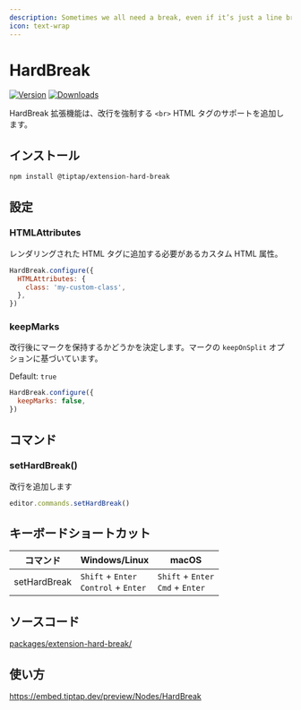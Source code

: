```yaml
---
description: Sometimes we all need a break, even if it’s just a line break.
icon: text-wrap
---
```


# HardBreak
[![Version](https://img.shields.io/npm/v/@tiptap/extension-hard-break.svg?label=version)](https://www.npmjs.com/package/@tiptap/extension-hard-break)
[![Downloads](https://img.shields.io/npm/dm/@tiptap/extension-hard-break.svg)](https://npmcharts.com/compare/@tiptap/extension-hard-break?minimal=true)

<!-- The HardBreak extensions adds support for the `<br>` HTML tag, which forces a line break. -->

HardBreak 拡張機能は、改行を強制する `<br>` HTML タグのサポートを追加します。

## インストール
```bash
npm install @tiptap/extension-hard-break
```

## 設定

### HTMLAttributes
<!-- Custom HTML attributes that should be added to the rendered HTML tag. -->

レンダリングされた HTML タグに追加する必要があるカスタム HTML 属性。

```js
HardBreak.configure({
  HTMLAttributes: {
    class: 'my-custom-class',
  },
})
```

### keepMarks
<!-- Decides whether to keep marks after a line break. Based on the `keepOnSplit` option for marks. -->

改行後にマークを保持するかどうかを決定します。マークの `keepOnSplit` オプションに基づいています。

Default: `true`

```js
HardBreak.configure({
  keepMarks: false,
})
```

## コマンド

### setHardBreak()
<!-- Add a line break. -->

改行を追加します

```js
editor.commands.setHardBreak()
```

## キーボードショートカット
| コマンド      | Windows/Linux                                  | macOS                                      |
| ------------ | ---------------------------------------------- | ------------------------------------------ |
| setHardBreak | `Shift` + `Enter`<br>`Control` + `Enter` | `Shift` + `Enter`<br>`Cmd` + `Enter` |

## ソースコード
[packages/extension-hard-break/](https://github.com/ueberdosis/tiptap/blob/main/packages/extension-hard-break/)

## 使い方
https://embed.tiptap.dev/preview/Nodes/HardBreak
